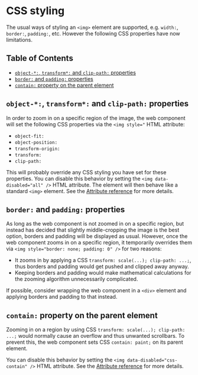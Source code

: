 # CSS styling

The usual ways of styling an `<img>` element are supported, e.g. `width:`,
`border:`, `padding:`, etc. However the following CSS properties have now
limitations.

## Table of Contents

<!-- toc -->

- [`object-*:`, `transform*:` and `clip-path:` properties](#object--transform-and-clip-path-properties)
- [`border:` and `padding:` properties](#border-and-padding-properties)
- [`contain:` property on the parent element](#contain-property-on-the-parent-element)

<!-- tocstop -->

## `object-*:`, `transform*:` and `clip-path:` properties

In order to zoom in on a specific region of the image, the web component will
set the following CSS properties via the `<img style="` HTML attribute:

* `object-fit:`
* `object-position:`
* `transform-origin:`
* `transform:`
* `clip-path:`

This will probably override any CSS styling you have set for these properties.
You can disable this behavior by setting the `<img data-disabled="all" />` HTML
attribute. The element will then behave like a standard `<img>` element. See the
[Attribute reference](../reference/attributes.md) for more details.

## `border:` and `padding:` properties

As long as the web component is not zoomed in on a specific region, but instead
has decided that slightly middle-cropping the image is the best option, borders
and padding will be displayed as usual. However, once the web component zooms in
on a specific region, it temporarily overrides them via
`<img style="border: none; padding: 0" />` for two reasons:

* It zooms in by applying a CSS `transform: scale(...); clip-path: ...;`, thus
  borders and padding would get pushed and clipped away anyway.
* Keeping borders and padding would make mathematical calculations for the
  zooming algorithm unnecessarily complicated.

If possible, consider wrapping the web component in a `<div>` element and
applying borders and padding to that instead.

## `contain:` property on the parent element

Zooming in on a region by using CSS `transform: scale(...); clip-path: ...;`
would normally cause an overflow and thus unwanted scrollbars. To prevent this,
the web component sets CSS `contain: paint;` on its parent element.

You can disable this behavior by setting the
`<img data-disabled="css-contain" />` HTML attribute. See the
[Attribute reference](../reference/attributes.md) for more details.
